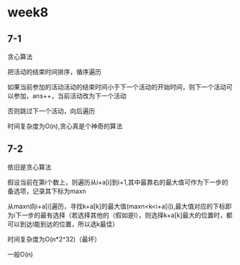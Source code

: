 # **week8**

## **7-1**

贪心算法

把活动的结束时间排序，循序遍历

如果当前参加的活动活动的结束时间小于下一个活动的开始时间，则下一个活动可以参加，ans++，当前活动改为下一个活动

否则跳过下一个活动，向后遍历



时间复杂度为O(n),贪心真是个神奇的算法

## **7-2**

依旧是贪心算法

假设当前在第i个数上，则遍历从i+a[i]到i+1,其中最靠右的最大值可作为下一步的备选项，记录其下标为maxn

从maxn向i+a[i]遍历，寻找k+a[k]的最大值(maxn<k<i+a[i]),最大值对应的下标即为i下一步的最有选择（若选择其他的（假如是l），则选择k+a[k]最大的位置时，都可以到达l能到达的位置，所以选k最佳）



时间复杂度为O(n*2^32)（最坏）

一般O(n)